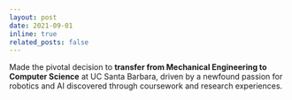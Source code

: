```yaml
---
layout: post
date: 2021-09-01
inline: true
related_posts: false
---
```


Made the pivotal decision to **transfer from Mechanical Engineering to Computer Science** at UC Santa Barbara, driven by a newfound passion for robotics and AI discovered through coursework and research experiences.